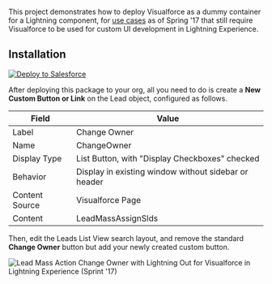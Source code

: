This project demonstrates how to deploy Visualforce as a dummy container
for a Lightning component, for [use cases][1] as of Spring '17 that still
require Visualforce to be used for custom UI development
in Lightning Experience.

[1]: https://trailhead.salesforce.com/modules/lex_javascript_button_migration/units/javascript_button_alternatives

## Installation

[![Deploy to Salesforce](https://raw.githubusercontent.com/afawcett/githubsfdeploy/master/src/main/webapp/resources/img/deploy.png)](https://githubsfdeploy.herokuapp.com/?owner=martyychang&repo=sf-lex-change-owner)

After deploying this package to your org, all you need to do is create a
**New Custom Button or Link** on the Lead object, configured as follows.

| Field | Value |
| ----- | ----- |
| Label | Change Owner |
| Name | ChangeOwner |
| Display Type | List Button, with "Display Checkboxes" checked |
| Behavior | Display in existing window without sidebar or header |
| Content Source | Visualforce Page |
| Content | LeadMassAssignSlds |

Then, edit the Leads List View search layout, and remove the standard
**Change Owner** button but add your newly created custom button.

![Lead Mass Action Change Owner with Lightning Out for Visualforce in Lightning Experience (Sprint '17)](http://i.imgur.com/KaHdN4d.png)
